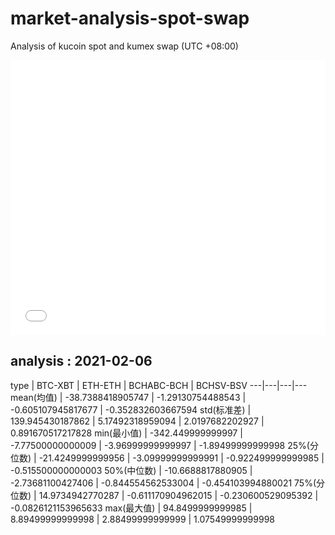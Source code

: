 # market-analysis-spot-swap
Analysis of kucoin spot and kumex swap (UTC +08:00)

<iframe width="100%" height="440" src="./data.html" frameborder="no" border="0" scrolling="no"></iframe>

## analysis : 2021-02-06

type | BTC-XBT | ETH-ETH | BCHABC-BCH | BCHSV-BSV 
---|---|---|---
mean(均值) | -38.7388418905747 | -1.29130754488543 | -0.605107945817677 | -0.352832603667594
std(标准差) | 139.945430187862 | 5.17492318959094 | 2.0197682202927 | 0.891670517217828
min(最小值) | -342.449999999997 | -7.77500000000009 | -3.96999999999997 | -1.89499999999998
25%(分位数) | -21.4249999999956 | -3.09999999999991 | -0.922499999999985 | -0.515500000000003
50%(中位数) | -10.6688817880905 | -2.73681100427406 | -0.844554562533004 | -0.454103994880021
75%(分位数) | 14.9734942770287 | -0.611170904962015 | -0.230600529095392 | -0.0826121153965633
max(最大值) | 94.8499999999985 | 8.89499999999998 | 2.88499999999999 | 1.07549999999998
